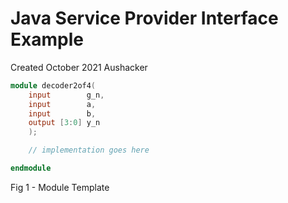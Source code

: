 # Java Service Provider Interface Example

Created October 2021
Aushacker

~~~verilog
module decoder2of4(
    input        g_n,
    input        a,
    input        b,
    output [3:0] y_n
    );

    // implementation goes here

endmodule
~~~
<figcaption>Fig 1 - Module Template</figcaption>


